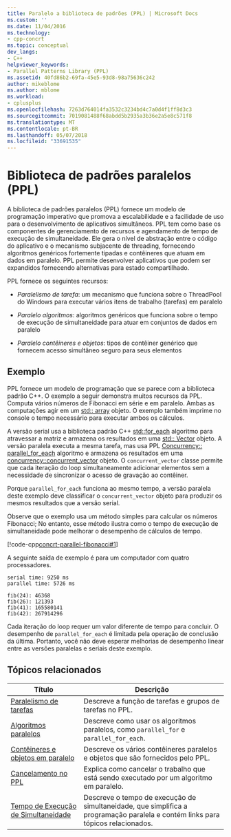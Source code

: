 ```yaml
---
title: Paralelo a biblioteca de padrões (PPL) | Microsoft Docs
ms.custom: ''
ms.date: 11/04/2016
ms.technology:
- cpp-concrt
ms.topic: conceptual
dev_langs:
- C++
helpviewer_keywords:
- Parallel Patterns Library (PPL)
ms.assetid: 40fd86b2-69fa-45e5-93d8-98a75636c242
author: mikeblome
ms.author: mblome
ms.workload:
- cplusplus
ms.openlocfilehash: 7263d764014fa3532c3234bd4c7a0d4f1ff8d3c3
ms.sourcegitcommit: 7019081488f68abdd5b2935a3b36e2a5e8c571f8
ms.translationtype: MT
ms.contentlocale: pt-BR
ms.lasthandoff: 05/07/2018
ms.locfileid: "33691535"
---
```

# <a name="parallel-patterns-library-ppl"></a>Biblioteca de padrões paralelos (PPL)
A biblioteca de padrões paralelos (PPL) fornece um modelo de programação imperativo que promova a escalabilidade e a facilidade de uso para o desenvolvimento de aplicativos simultâneos. PPL tem como base os componentes de gerenciamento de recursos e agendamento de tempo de execução de simultaneidade. Ele gera o nível de abstração entre o código do aplicativo e o mecanismo subjacente de threading, fornecendo algoritmos genéricos fortemente tipadas e contêineres que atuam em dados em paralelo. PPL permite desenvolver aplicativos que podem ser expandidos fornecendo alternativas para estado compartilhado.  
  
 PPL fornece os seguintes recursos:  
  
- *Paralelismo de tarefa*: um mecanismo que funciona sobre o ThreadPool do Windows para executar vários itens de trabalho (tarefas) em paralelo  
  
- *Paralelo algoritmos*: algoritmos genéricos que funciona sobre o tempo de execução de simultaneidade para atuar em conjuntos de dados em paralelo  
  
- *Paralelo contêineres e objetos*: tipos de contêiner genérico que fornecem acesso simultâneo seguro para seus elementos  
  
## <a name="example"></a>Exemplo  
 PPL fornece um modelo de programação que se parece com a biblioteca padrão C++. O exemplo a seguir demonstra muitos recursos da PPL. Computa vários números de Fibonacci em série e em paralelo. Ambas as computações agir em um [std:: array](../../standard-library/array-class-stl.md) objeto. O exemplo também imprime no console o tempo necessário para executar ambos os cálculos.  
  
 A versão serial usa a biblioteca padrão C++ [std::for_each](../../standard-library/algorithm-functions.md#for_each) algoritmo para atravessar a matriz e armazena os resultados em uma [std:: Vector](../../standard-library/vector-class.md) objeto. A versão paralela executa a mesma tarefa, mas usa PPL [Concurrency:: parallel_for_each](reference/concurrency-namespace-functions.md#parallel_for_each) algoritmo e armazena os resultados em uma [concurrency::concurrent_vector](../../parallel/concrt/reference/concurrent-vector-class.md) objeto. O `concurrent_vector` classe permite que cada iteração do loop simultaneamente adicionar elementos sem a necessidade de sincronizar o acesso de gravação ao contêiner.  
  
 Porque `parallel_for_each` funciona ao mesmo tempo, a versão paralela deste exemplo deve classificar o `concurrent_vector` objeto para produzir os mesmos resultados que a versão serial.  
  
 Observe que o exemplo usa um método simples para calcular os números Fibonacci; No entanto, esse método ilustra como o tempo de execução de simultaneidade pode melhorar o desempenho de cálculos de tempo.  
  
 [!code-cpp[concrt-parallel-fibonacci#1](../../parallel/concrt/codesnippet/cpp/parallel-patterns-library-ppl_1.cpp)]  
  
 A seguinte saída de exemplo é para um computador com quatro processadores.  
  
```Output  
serial time: 9250 ms  
parallel time: 5726 ms  
 
fib(24): 46368  
fib(26): 121393  
fib(41): 165580141  
fib(42): 267914296  
```  
  
 Cada iteração do loop requer um valor diferente de tempo para concluir. O desempenho de `parallel_for_each` é limitada pela operação de conclusão da última. Portanto, você não deve esperar melhorias de desempenho linear entre as versões paralelas e seriais deste exemplo.  
  
## <a name="related-topics"></a>Tópicos relacionados  
  
|Título|Descrição|  
|-----------|-----------------|  
|[Paralelismo de tarefas](../../parallel/concrt/task-parallelism-concurrency-runtime.md)|Descreve a função de tarefas e grupos de tarefas no PPL.|  
|[Algoritmos paralelos](../../parallel/concrt/parallel-algorithms.md)|Descreve como usar os algoritmos paralelos, como `parallel_for` e `parallel_for_each`.|  
|[Contêineres e objetos em paralelo](../../parallel/concrt/parallel-containers-and-objects.md)|Descreve os vários contêineres paralelos e objetos que são fornecidos pelo PPL.|  
|[Cancelamento no PPL](cancellation-in-the-ppl.md)|Explica como cancelar o trabalho que está sendo executado por um algoritmo em paralelo.|  
|[Tempo de Execução de Simultaneidade](../../parallel/concrt/concurrency-runtime.md)|Descreve o tempo de execução de simultaneidade, que simplifica a programação paralela e contém links para tópicos relacionados.|

